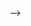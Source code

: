 <!-- ---
layout: page
permalink: /teaching/
title: teaching
description: Materials for courses you taught. Replace this text with your description.
nav: true
nav_order: 6
---


## ME 1403. Engineering Practice and Graphics 
### 2014-2018 Instructor

## ME 3663. Fluid Mechanics
### Fall 2015 Teaching assistant

<!-- For now, this page is assumed to be a static description of your courses. You can convert it to a collection similar to `_projects/` so that you can have a dedicated page for each course.

Organize your courses by years, topics, or universities, however you like! --> -->
